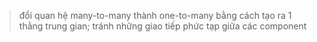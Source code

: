 > đổi quan hệ many-to-many thành one-to-many bằng cách tạo ra 1 thằng trung gian; tránh những giao tiếp phức tạp giữa các component